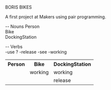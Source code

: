 BORIS BIKES

A first project at Makers using pair programming.

-- Nouns
Person        
Bike         
DockingStation

-- Verbs                           
-use ?
-release
-see
-working

<table style="width:100%">
  <tr>
    <th>Person</th>
    <th>Bike</th>
    <th>DockingStation</th>
  </tr>
  <tr>
    <td></td>
    <td>working</td>
    <td>working</td>
  </tr>
  <tr>
    <td></td>
    <td></td>
    <td>release</td>
  </tr>
</table>
